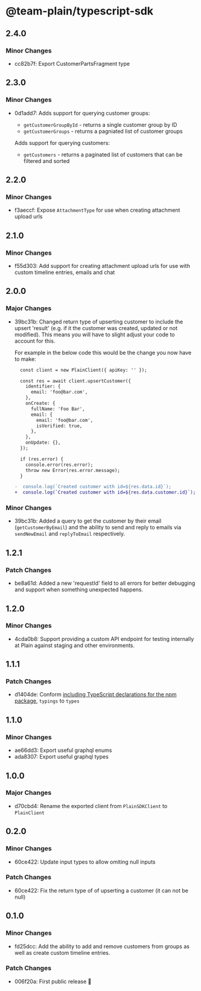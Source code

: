 # @team-plain/typescript-sdk

## 2.4.0

### Minor Changes

- cc82b7f: Export CustomerPartsFragment type

## 2.3.0

### Minor Changes

- 0d1add7: Adds support for querying customer groups:

  - `getCustomerGroupById` - returns a single customer group by ID
  - `getCustomerGroups` - returns a pagniated list of customer groups

  Adds support for querying customers:

  - `getCustomers` - returns a paginated list of customers that can be filtered and sorted

## 2.2.0

### Minor Changes

- f3aeccf: Expose `AttachmentType` for use when creating attachment upload urls

## 2.1.0

### Minor Changes

- f55d303: Add support for creating attachment upload urls for use with custom timeline entries, emails and chat

## 2.0.0

### Major Changes

- 39bc31b: Changed return type of upserting customer to include the upsert 'result' (e.g. if it the customer was created, updated or not modified). This means you will have to slight adjust your code to account for this.

  For example in the below code this would be the change you now have to make:

  ```diff
    const client = new PlainClient({ apiKey: '' });

    const res = await client.upsertCustomer({
      identifier: {
        email: 'foo@bar.com',
      },
      onCreate: {
        fullName: 'Foo Bar',
        email: {
          email: 'foo@bar.com',
          isVerified: true,
        },
      },
      onUpdate: {},
    });

    if (res.error) {
      console.error(res.error);
      throw new Error(res.error.message);
    }

  -  console.log(`Created customer with id=${res.data.id}`);
  +  console.log(`Created customer with id=${res.data.customer.id}`);
  ```

### Minor Changes

- 39bc31b: Added a query to get the customer by their email (`getCustomerByEmail`) and the ability to send and reply to emails via `sendNewEmail` and `replyToEmail` respectively.

## 1.2.1

### Patch Changes

- be8a61d: Added a new 'requestId' field to all errors for better debugging and support when something unexpected happens.

## 1.2.0

### Minor Changes

- 4cda0b8: Support providing a custom API endpoint for testing internally at Plain against staging and other environments.

## 1.1.1

### Patch Changes

- d1404de: Conform [including TypeScript declarations for the npm package](https://www.typescriptlang.org/docs/handbook/declaration-files/publishing.html#including-declarations-in-your-npm-package), `typings` to `types`

## 1.1.0

### Minor Changes

- ae66dd3: Export useful graphql enums
- ada8307: Export useful graphql types

## 1.0.0

### Major Changes

- d70cbd4: Rename the exported client from `PlainSDKClient` to `PlainClient`

## 0.2.0

### Minor Changes

- 60ce422: Update input types to allow omiting null inputs

### Patch Changes

- 60ce422: Fix the return type of of upserting a customer (it can not be null)

## 0.1.0

### Minor Changes

- fd25dcc: Add the ability to add and remove customers from groups as well as create custom timeline entries.

### Patch Changes

- 006f20a: First public release 🎉
